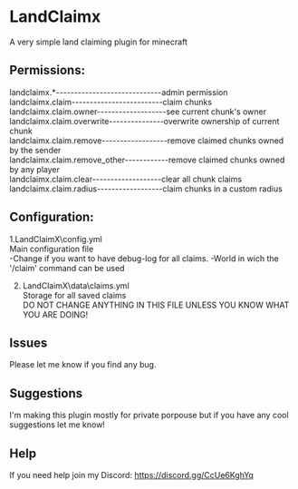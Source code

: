 # LandClaimx
A very simple land claiming plugin for minecraft

## Permissions:  
landclaimx.*-----------------------------admin permission  
landclaimx.claim-------------------------claim chunks  
landclaimx.claim.owner-------------------see current chunk's owner  
landclaimx.claim.overwrite---------------overwrite ownership of current chunk  
landclaimx.claim.remove------------------remove claimed chunks owned by the sender    
landclaimx.claim.remove_other------------remove claimed chunks owned by any player  
landclaimx.claim.clear-------------------clear all chunk claims  
landclaimx.claim.radius------------------claim chunks in a custom radius  

## Configuration:

1.LandClaimX\config.yml  
      Main configuration file  
            -Change if you want to have debug-log for all claims.
            -World in wich the '/claim' command can be used

2. LandClaimX\data\claims.yml  
    Storage for all saved claims  
    DO NOT CHANGE ANYTHING IN THIS FILE UNLESS YOU KNOW WHAT YOU ARE DOING!
    
    
   

## Issues

Please let me know if you find any bug.

## Suggestions

I'm making this plugin mostly for private porpouse but if you have any cool suggestions let me know!

## Help
If you need help join my Discord: <https://discord.gg/CcUe6KghYq>

